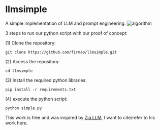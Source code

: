 # llmsimple
A simple implementation of LLM and prompt engineering.
![algorithm](https://github.com/firmao/llmsimple/assets/9248325/7b7e7849-341b-4e8a-8d66-1bada2aa78b9)

3 steps to run our python script with our proof of concept:

(1) Clone the repository:
```
git clone https://github.com/firmao/llmsimple.git
```
(2) Access the repository:
```
cd llmsimple
```
(3) Install the required python libraries:
```
pip install -r requirements.txt
```
(4) execute the python script:
```
python simple.py
```

This work is free and was inspired by [Zia LLM](https://github.com/ghezalahmad/LLM-SWT-Hackaton), I want to cite/refer to his work here.
